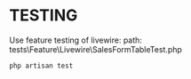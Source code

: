 # TESTING

Use feature testing of livewire: 
path: tests\Feature\Livewire\SalesFormTableTest.php
```
php artisan test
```
